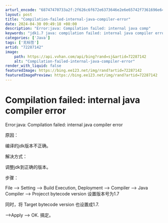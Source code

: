 ```yaml
---
arturl_encode: "68747470733a2f:2f626c6f672e6373646e2e6e65742f7361696e647935383238:2f61727469636c652f64657461696c732f3732323837313432"
layout: post
title: "Compilation-failed-internal-java-compiler-error"
date: 2024-04-30 09:49:18 +08:00
description: "Error:java: Compilation failed: internal java comp"
keywords: "jdk1.7 java: compilation failed: internal java compiler error"
categories: ['Java']
tags: ['无标签']
artid: "72287142"
image:
    path: https://api.vvhan.com/api/bing?rand=sj&artid=72287142
    alt: "Compilation-failed-internal-java-compiler-error"
render_with_liquid: false
featuredImage: https://bing.ee123.net/img/rand?artid=72287142
featuredImagePreview: https://bing.ee123.net/img/rand?artid=72287142
---
```


# Compilation failed: internal java compiler error

Error:java: Compilation failed: internal java compiler error

原因：

编译的jdk版本不正确。

解决方式：

调整jdk到正确的版本。

步骤：

File --> Setting --> Build Execution, Deployment --> Compiler --> Java Compiler --> Projecct bytecode version 设置版本号为1.7

同时，将 Target bytecode version 也设置成1.7.

-->Apply --> OK. 搞定。